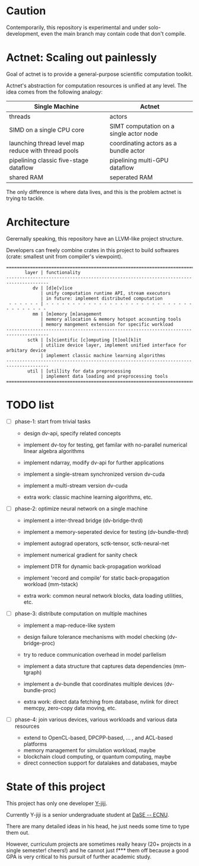 # Caution

Contemporarily, this repository is experimental and under solo-development, even the main branch may contain code that don't compile. 

# Actnet: Scaling out painlessly

Goal of actnet is to provide a general-purpose scientific computation toolkit. 

Actnet's abstraction for computation resources is unified at any level. The idea comes from the following analogy: 

| Single Machine                                      | Actnet                                  |
| --------------------------------------------------- | --------------------------------------- |
| threads                                             | actors                                  |
| SIMD on a single CPU core                           | SIMT computation on a single actor node |
| launching thread level map reduce with thread pools | coordinating actors as a bundle actor   |
| pipelining classic five-stage dataflow              | pipelining multi-GPU dataflow           |
| shared RAM                                          | seperated RAM                           |

The only difference is where data lives, and this is the problem actnet is trying to tackle. 

# Architecture

Gerernally speaking, this repository have an LLVM-like project structure. 

Developers can freely combine crates in this project to build softwares (crate: smallest unit from compiler's viewpoint). 

```
======================================================================================
       layer | functionality
--------------------------------------------------------------------------------------
          dv | [d]e[v]ice
             | unify computation runtime API, stream executors
             | in future: implement distributed computation
 - - - - - - | - - - - - - - - - - - - - - - - - - - - - - - - - - - - - - - - - - - -
          mm | [m]emory [m]anagement
             | memory allocation & memory hotspot accounting tools
             | memory mangement extension for specific workload
--------------------------------------------------------------------------------------
        sctk | [s]cientific [c]omputing [t]ool[k]it
             | utilize device layer, implement unified interface for arbitary device
             | implement classic machine learning algorithms
--------------------------------------------------------------------------------------
        util | [util]ity for data preprocessing
             | implement data loading and preprocessing tools
======================================================================================
```

# TODO list

- [ ] phase-1: start from trivial tasks

  - design dv-api, specify related concepts

  - implement dv-toy for testing, get familar with no-parallel numerical linear algebra algorithms

  - implement ndarray, modify dv-api for further applications
  - implement a single-stream synchronized version dv-cuda
  - implement a multi-stream version dv-cuda
  - extra work: classic machine learning algorithms, etc. 

- [ ] phase-2: optimize neural network on a single machine

  - implement a inter-thread bridge (dv-bridge-thrd)

  - implement a memory-seperated device for testing (dv-bundle-thrd)

  - implement autograd operators, sctk-tensor, sctk-neural-net
  - implement numerical gradient for sanity check
  - implement DTR for dynamic back-propagation workload
  - implement 'record and compile' for static back-propagation workload (mm-tstack)
  - extra work: common neural network blocks, data loading utilities, etc. 

- [ ] phase-3: distribute computation on multiple machines

  - implement a map-reduce-like system
  - design failure tolerance mechanisms with model checking (dv-bridge-proc)
  - try to reduce communication overhead in model parllelism
  - implement a data structure that captures data dependencies (mm-tgraph)

  - implement a dv-bundle that coordinates multiple devices (dv-bundle-proc)
  - extra work: direct data fetching from database, nvlink for direct memcpy, zero-copy data moving, etc. 

- [ ] phase-4: join various devices, various workloads and various data resources
  - extend to OpenCL-based, DPCPP-based, ... , and ACL-based platforms
  - memory management for simulation workload, maybe
  - blockchain cloud computing, or quantum computing, maybe
  - direct connection support for datalakes and databases, maybe

# State of this project

This project has only one developer [Y-jiji](https://github.com/Y-jiji). 

Currently Y-jiji is a senior undergraduate student at [DaSE -- ECNU](https://www.ecnu.edu.cn/wzcd/xxgk/yxsz.htm). 

There are many detailed ideas in his head, he just needs some time to type them out. 

However, curriculum projects are sometimes really heavy (20+ projects in a single semester! cheers!) and he cannot just f\*\*\* them off because a good GPA is very critical to his pursuit of further academic study. 
